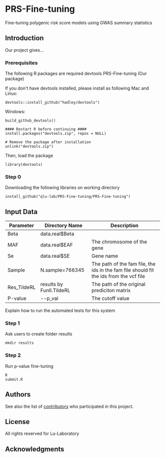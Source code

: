 # PRS-Fine-tuning
Fine-tuning polygenic risk score models using GWAS summary statistics

## Introduction

Our project gives...

### Prerequisites

The following R packages are required
devtools
PRS-Fine-tuning (Our package)

If you don't have devtools installed, please install as following
Mac and Linux:
```
devtools::install_github("hadley/devtools")
```
Windows:
```library(devtools)
build_github_devtools()

#### Restart R before continuing ####
install.packages("devtools.zip", repos = NULL)

# Remove the package after installation
unlink("devtools.zip")
```
Then, load the package
```
library(devtools)
```

### Step 0
Downloading the following libraries on working directory

```
install_github("qlu-lab/PRS-Fine-tuning/PRS-Fine-tuning")
```


## Input Data
| Parameter                   | Directory Name | Description                                                                  |
|----------------------------|----------------|------------------------------------------------------------------------------|
| Beta            |  data.real$Beta     |  |
| MAF         | data.real$EAF          | The chromosome of the gene        |
| Se              | data.real$SE        | Gene name                        |                                                    
| Sample          |N.sample=766345 | The path of the fam file, the ids in the fam file should fit the ids from the vcf file  |
| Res_TildeRL         |results by FunII.TildeRL | The path of the original prediciton matrix  |
|P-value        |--p_val | The cutoff value|

Explain how to run the automated tests for this system

### Step 1

Ask users to create folder results
```
mkdir results
```

### Step 2
Run p-value fine-tuning

```
R 
submit.R
```


## Authors

See also the list of [contributors](##) who participated in this project.

## License

All rights reserved for Lu-Laboratory

## Acknowledgments



